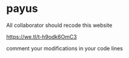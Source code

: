 # payus
All collaborator should recode this website

https://we.tl/t-h9odk6OmC3

comment your modifications in your code lines
